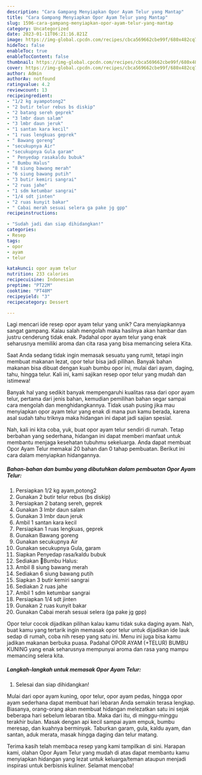 ```yaml
---
description: "Cara Gampang Menyiapkan Opor Ayam Telur yang Mantap"
title: "Cara Gampang Menyiapkan Opor Ayam Telur yang Mantap"
slug: 1596-cara-gampang-menyiapkan-opor-ayam-telur-yang-mantap
category: Uncategorized
date: 2023-01-11T06:21:16.821Z
image: https://img-global.cpcdn.com/recipes/cbca569662cbe99f/680x482cq70/opor-ayam-telur-foto-resep-utama.jpg
hideToc: false
enableToc: true
enableTocContent: false
thumbnail: https://img-global.cpcdn.com/recipes/cbca569662cbe99f/680x482cq70/opor-ayam-telur-foto-resep-utama.jpg
cover: https://img-global.cpcdn.com/recipes/cbca569662cbe99f/680x482cq70/opor-ayam-telur-foto-resep-utama.jpg
author: Admin
authorAv: notfound
ratingvalue: 4.2
reviewcount: 13
recipeingredient:
- "1/2 kg ayampotong2"
- "2 butir telur rebus bs diskip"
- "2 batang sereh geprek"
- "3 lmbr daun salam"
- "3 lmbr daun jeruk"
- "1 santan kara kecil"
- "1 ruas lengkuas geprek"
- " Bawang goreng"
- "secukupnya Air"
- "secukupnya Gula garam"
- " Penyedap rasakaldu bubuk"
- " Bumbu Halus"
- "8 siung bawang merah"
- "6 siung bawang putih"
- "3 butir kemiri sangrai"
- "2 ruas jahe"
- "1 sdm ketumbar sangrai"
- "1/4 sdt jinten"
- "2 ruas kunyit bakar"
- " Cabai merah sesuai selera ga pake jg gpp"
recipeinstructions:

- "Sudah jadi dan siap dihidangkan!"
categories:
- Resep
tags:
- opor
- ayam
- telur

katakunci: opor ayam telur 
nutrition: 233 calories
recipecuisine: Indonesian
preptime: "PT22M"
cooktime: "PT48M"
recipeyield: "3"
recipecategory: Dessert

---
```





Lagi mencari ide resep opor ayam telur yang unik? Cara menyiapkannya sangat gampang. Kalau salah mengolah maka hasilnya akan hambar dan justru cenderung tidak enak. Padahal opor ayam telur yang enak seharusnya memiliki aroma dan cita rasa yang bisa memancing selera Kita.





Saat Anda sedang tidak ingin memasak sesuatu yang rumit, tetapi ingin membuat makanan lezat, opor telur bisa jadi pilihan. Banyak bahan makanan bisa dibuat dengan kuah bumbu opor ini, mulai dari ayam, daging, tahu, hingga telur. Kali ini, kami sajikan resep opor telur yang mudah dan istimewa!

Banyak hal yang sedikit banyak mempengaruhi kualitas rasa dari opor ayam telur, pertama dari jenis bahan, kemudian pemilihan bahan segar sampai cara mengolah dan menghidangkannya. Tidak usah pusing jika mau menyiapkan opor ayam telur yang enak di mana pun kamu berada, karena asal sudah tahu triknya maka hidangan ini dapat jadi sajian spesial.






Nah, kali ini kita coba, yuk, buat opor ayam telur sendiri di rumah. Tetap berbahan yang sederhana, hidangan ini dapat memberi manfaat untuk membantu menjaga kesehatan tubuhmu sekeluarga. Anda dapat membuat Opor Ayam Telur memakai 20 bahan dan 0 tahap pembuatan. Berikut ini cara dalam menyiapkan hidangannya.

<!--inarticleads1-->

##### Bahan-bahan dan bumbu yang dibutuhkan dalam pembuatan Opor Ayam Telur:

1. Persiapkan 1/2 kg ayam,potong2
1. Gunakan 2 butir telur rebus (bs diskip)
1. Persiapkan 2 batang sereh, geprek
1. Gunakan 3 lmbr daun salam
1. Gunakan 3 lmbr daun jeruk
1. Ambil 1 santan kara kecil
1. Persiapkan 1 ruas lengkuas, geprek
1. Gunakan  Bawang goreng
1. Gunakan secukupnya Air
1. Gunakan secukupnya Gula, garam
1. Siapkan  Penyedap rasa/kaldu bubuk
1. Sediakan  💚Bumbu Halus:
1. Ambil 8 siung bawang merah
1. Sediakan 6 siung bawang putih
1. Siapkan 3 butir kemiri sangrai
1. Sediakan 2 ruas jahe
1. Ambil 1 sdm ketumbar sangrai
1. Persiapkan 1/4 sdt jinten
1. Gunakan 2 ruas kunyit bakar
1. Gunakan  Cabai merah sesuai selera (ga pake jg gpp)


Opor telur cocok dijadikan pilihan kalau kamu tidak suka daging ayam. Nah, buat kamu yang tertarik ingin memasak opor telur untuk dijadikan ide lauk sedap di rumah, coba nih resep yang satu ini. Menu ini juga bisa kamu jadikan makanan berbuka puasa. Padahal OPOR AYAM (+TELUR) BUMBU KUNING yang enak seharusnya mempunyai aroma dan rasa yang mampu memancing selera kita. 

<!--inarticleads2-->

##### Langkah-langkah untuk memasak Opor Ayam Telur:


1. Selesai dan siap dihidangkan!

Mulai dari opor ayam kuning, opor telur, opor ayam pedas, hingga opor ayam sederhana dapat membuat hari lebaran Anda semakin terasa lengkap. Biasanya, orang-orang akan membuat hidangan melezatkan satu ini sejak beberapa hari sebelum lebaran tiba. Maka dari itu, di minggu-minggu terakhir bulan. Masak dengan api kecil sampai ayam empuk, bumbu meresap, dan kuahnya berminyak. Taburkan garam, gula, kaldu ayam, dan santan, aduk merata, masak hingga daging dan telur matang. 

Terima kasih telah membaca resep yang kami tampilkan di sini. Harapan kami, olahan Opor Ayam Telur yang mudah di atas dapat membantu kamu menyiapkan hidangan yang lezat untuk keluarga/teman ataupun menjadi inspirasi untuk berbisnis kuliner. Selamat mencoba!
